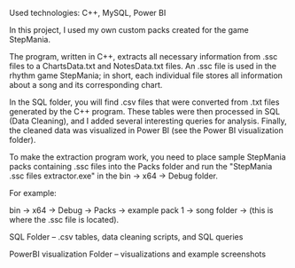 Used technologies:
C++, MySQL, Power BI

In this project, I used my own custom packs created for the game StepMania.

The program, written in C++, extracts all necessary information from .ssc files to a ChartsData.txt and NotesData.txt files.
An .ssc file is used in the rhythm game StepMania; in short, each individual file stores all information about a song and its corresponding chart.

In the SQL folder, you will find .csv files that were converted from .txt files generated by the C++ program. These tables were then processed in SQL (Data Cleaning), and I added several interesting queries for analysis. Finally, the cleaned data was visualized in Power BI (see the Power BI visualization folder).

To make the extraction program work, you need to place sample StepMania packs containing .ssc files into the Packs folder and run the "StepMania .ssc files extractor.exe" in the bin -> x64 -> Debug folder.

For example:

bin -> x64 -> Debug -> Packs -> example pack 1 -> song folder -> (this is where the .ssc file is located).

SQL Folder – .csv tables, data cleaning scripts, and SQL queries

PowerBI visualization Folder – visualizations and example screenshots
